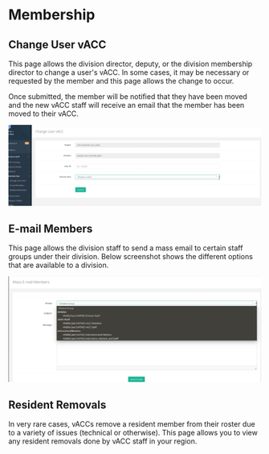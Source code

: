 # Membership

## Change User vACC

This page allows the division director, deputy, or the division membership director to change a user's vACC. In some cases, it may be necessary or requested by the member and this page allows the change to occur.

Once submitted, the member will be notified that they have been moved and the new vACC staff will receive an email that the member has been moved to their vACC.

![](../../.gitbook/assets/movemem1.PNG)

## E-mail Members

This page allows the division staff to send a mass email to certain staff groups under their division. Below screenshot shows the different options that are available to a division.

![](../../.gitbook/assets/emailmemsdiv.PNG)

## Resident Removals

In very rare cases, vACCs remove a resident member from their roster due to a variety of issues \(technical or otherwise\). This page allows you to view any resident removals done by vACC staff in your region.

